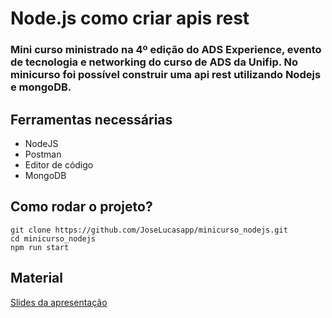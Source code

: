 # Node.js como criar apis rest
### Mini curso ministrado na 4º edição do ADS Experience, evento de tecnologia e networking do curso de ADS da Unifip. No minicurso foi possível construir uma api rest utilizando Nodejs e mongoDB.


## Ferramentas necessárias
 - NodeJS
 - Postman
 - Editor de código
 - MongoDB

## Como rodar o projeto?
```
git clone https://github.com/JoseLucasapp/minicurso_nodejs.git
cd minicurso_nodejs
npm run start
```

## Material
<a href="https://www.canva.com/design/DAGjf9HdQm0/ai1MjbzTbZAF6g8PBMY60w/edit?utm_content=DAGjf9HdQm0&utm_campaign=designshare&utm_medium=link2&utm_source=sharebutton" target="blank">
  Slides da apresentação
</a>
